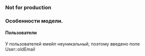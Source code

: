 ### Not for production

### Особенности модели.

#### Пользователи
У пользователей емейл неуникальный, поэтому введено поле User::oldEmail